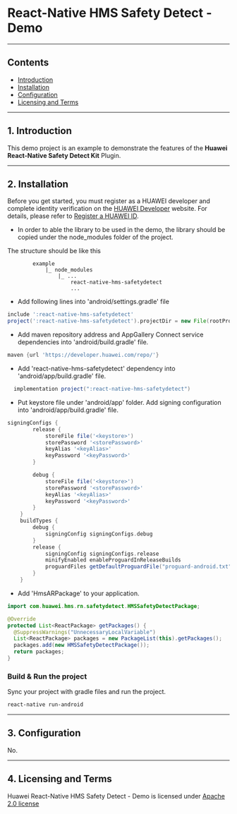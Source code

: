 # React-Native HMS Safety Detect - Demo

---

## Contents

- [Introduction](#1-introduction)
- [Installation](#2-installation)
- [Configuration](#3-configuration)
- [Licensing and Terms](#4-licensing-and-terms)

---

## 1. Introduction

This demo project is an example to demonstrate the features of the **Huawei React-Native Safety Detect Kit** Plugin.

---

## 2. Installation

Before you get started, you must register as a HUAWEI developer and complete identity verification on the [HUAWEI Developer](https://developer.huawei.com/consumer/en/) website. For details, please refer to [Register a HUAWEI ID](https://developer.huawei.com/consumer/en/doc/10104).

- In order to able the library to be used in the demo, the library should be copied under the node_modules folder of the project.

The structure should be like this

            example
                |_ node_modules
                    |_ ...
                        react-native-hms-safetydetect
                        ...

- Add following lines into 'android/settings.gradle' file

```gradle
include ':react-native-hms-safetydetect'
project(':react-native-hms-safetydetect').projectDir = new File(rootProject.projectDir, '../node_modules/react-native-hms-safetydetect/android')
```

- Add maven repository address and AppGallery Connect service dependencies into 'android/build.gradle' file.

```groovy
maven {url 'https://developer.huawei.com/repo/'}
```

- Add 'react-native-hms-safetydetect' dependency into 'android/app/build.gradle' file.

```groovy
  implementation project(":react-native-hms-safetydetect")
```

- Put keystore file under 'android/app' folder. Add signing configuration into 'android/app/build.gradle' file.

```groovy
signingConfigs {
        release {
            storeFile file('<keystore>')
            storePassword '<storePassword>'
            keyAlias '<keyAlias>'
            keyPassword '<keyPassword>'
        }

        debug {
            storeFile file('<keystore>')
            storePassword '<storePassword>'
            keyAlias '<keyAlias>'
            keyPassword '<keyPassword>'
        }
    }
    buildTypes {
        debug {
            signingConfig signingConfigs.debug
        }
        release {
            signingConfig signingConfigs.release
            minifyEnabled enableProguardInReleaseBuilds
            proguardFiles getDefaultProguardFile("proguard-android.txt"), "proguard-rules.pro"
        }
    }
```

- Add 'HmsARPackage' to your application.

```java
import com.huawei.hms.rn.safetydetect.HMSSafetyDetectPackage;

@Override
protected List<ReactPackage> getPackages() {
  @SuppressWarnings("UnnecessaryLocalVariable")
  List<ReactPackage> packages = new PackageList(this).getPackages();
  packages.add(new HMSSafetyDetectPackage());
  return packages;
}
```

### Build & Run the project

Sync your project with gradle files and run the project.

```bash
react-native run-android
```

---

## 3. Configuration

No.

---

## 4. Licensing and Terms

Huawei React-Native HMS Safety Detect - Demo is licensed under [Apache 2.0 license](LICENCE)
